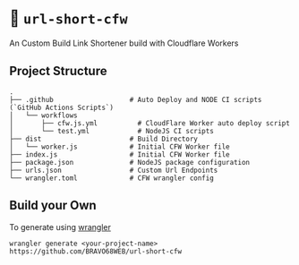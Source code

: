 # 👷 `url-short-cfw`

An Custom Build Link Shortener build with Cloudflare Workers

## Project Structure

```
.
├── .github                   # Auto Deploy and NODE CI scripts (`GitHub Actions Scripts`)
│   └── workflows
│       ├── cfw.js.yml          # CloudFlare Worker auto deploy script
│       └── test.yml            # NodeJS CI scripts
├── dist                      # Build Directory
│   └── worker.js             # Initial CFW Worker file
├── index.js                  # Initial CFW Worker file
├── package.json              # NodeJS package configuration
├── urls.json                 # Custom Url Endpoints
└── wrangler.toml             # CFW wrangler config
```

## Build your Own

To generate using [wrangler](https://github.com/cloudflare/wrangler)

```
wrangler generate <your-project-name> https://github.com/BRAVO68WEB/url-short-cfw
```
